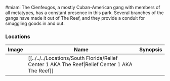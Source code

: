 #miami
The Cienfeugos, a mostly Cuban-American gang with members of all metatypes, has a constant presence in this park. Several branches of the gangs have made it out of The Reef, and they provide a conduit for smuggling goods in and out.

### Locations

| Image | Name   | Synopsis |
| ----- | ------ | -------- |
|       | [[../../../Locations/South Florida/Relief Center 1 AKA The Reef\|Relief Center 1 AKA The Reef]] |         |